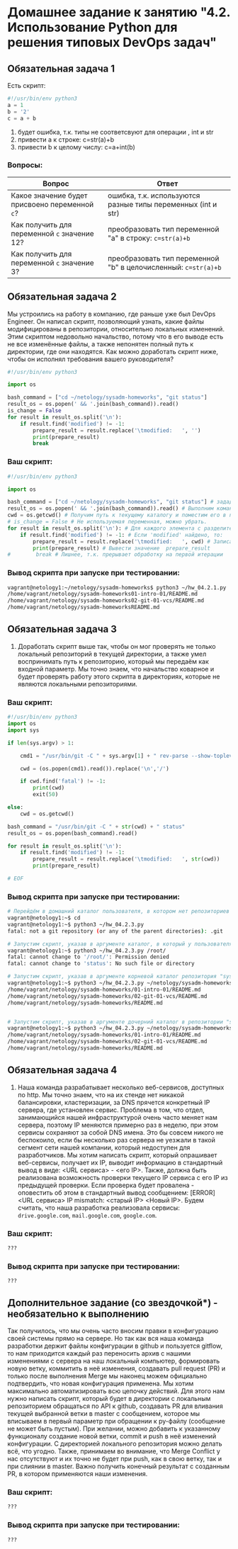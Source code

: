 ﻿# Домашнее задание к занятию "4.2. Использование Python для решения типовых DevOps задач"

## Обязательная задача 1

Есть скрипт:
```python
#!/usr/bin/env python3
a = 1
b = '2'
c = a + b
```
1. будет ошибка, т.к. типы не соответсвуют для операции , int и str
2. привести a к строке:       c=str(a)+b
3. привести b к целому числу: c=a+int(b)
### Вопросы:
| Вопрос  | Ответ |
| ------------- | ------------- |
| Какое значение будет присвоено переменной `c`?  | ошибка, т.к.  используются разные типы переменных (int и str)  |
| Как получить для переменной `c` значение 12?  | преобразовать тип переменной "a" в строку: `c=str(a)+b`  |
| Как получить для переменной `c` значение 3?  | преобразовать тип переменной "b" в целочисленный: `c=str(a)+b`   |

## Обязательная задача 2
Мы устроились на работу в компанию, где раньше уже был DevOps Engineer. Он написал скрипт, позволяющий узнать, какие файлы модифицированы в репозитории, относительно локальных изменений. Этим скриптом недовольно начальство, потому что в его выводе есть не все изменённые файлы, а также непонятен полный путь к директории, где они находятся. Как можно доработать скрипт ниже, чтобы он исполнял требования вашего руководителя?

```python
#!/usr/bin/env python3

import os

bash_command = ["cd ~/netology/sysadm-homeworks", "git status"]
result_os = os.popen(' && '.join(bash_command)).read()
is_change = False
for result in result_os.split('\n'):
    if result.find('modified') != -1:
        prepare_result = result.replace('\tmodified:   ', '')
        print(prepare_result)
        break
```

### Ваш скрипт:
```python
#!/usr/bin/env python3

import os

bash_command = ["cd ~/netology/sysadm-homeworks", "git status"] # зададим список команд для получения статуса GIT 
result_os = os.popen(' && '.join(bash_command)).read() # Выполним команды и запишем результат выполнения в переменную result_os
cwd = os.getcwd() # Получим путь к текущему каталогу и поместим его в переменную cwd (current working dir)
# is_change = False # Не используемая переменная, можно убрать.
for result in result_os.split('\n'): # Для каждого элемента с разделителем \n выполним:
    if result.find('modified') != -1: # Если 'modified' найдено, то:
        prepare_result = result.replace('\tmodified:   ', cwd) # Записать в переменную prepare_result результат из result Заменив '\tmodified' на полный путь (из cwd)
        print(prepare_result) # Вывести значение  prepare_result
#        break # Лишнее, т.к. прерывает обработку на первой итерации

```

### Вывод скрипта при запуске при тестировании:
```bash
vagrant@netology1:~/netology/sysadm-homeworks$ python3 ~/hw_04.2.1.py
/home/vagrant/netology/sysadm-homeworks01-intro-01/README.md
/home/vagrant/netology/sysadm-homeworks02-git-01-vcs/README.md
/home/vagrant/netology/sysadm-homeworksREADME.md

```

## Обязательная задача 3
1. Доработать скрипт выше так, чтобы он мог проверять не только локальный репозиторий в текущей директории, а также умел воспринимать путь к репозиторию, который мы передаём как входной параметр. Мы точно знаем, что начальство коварное и будет проверять работу этого скрипта в директориях, которые не являются локальными репозиториями.

### Ваш скрипт:
```python
#!/usr/bin/env python3
import os
import sys

if len(sys.argv) > 1:

    cmd1 = "/usr/bin/git -C " + sys.argv[1] + " rev-parse --show-toplevel"

    cwd = (os.popen(cmd1).read()).replace('\n','/')

    if cwd.find('fatal') != -1:
        print(cwd)
        exit(50)

else:
    cwd = os.getcwd()

bash_command = "/usr/bin/git -C " + str(cwd) + " status"
result_os = os.popen(bash_command).read()

for result in result_os.split('\n'):
    if result.find('modified') != -1:
        prepare_result = result.replace('\tmodified:   ', str(cwd))
        print(prepare_result)

# EOF

```

### Вывод скрипта при запуске при тестировании:
```bash
# Перейдём в домашний каталог пользователя, в котором нет репозиториев и запустим скрипт без аргументов: 
vagrant@netology1:~$ cd 
vagrant@netology1:~$ python3 ~/hw_04.2.3.py
fatal: not a git repository (or any of the parent directories): .git

# Запустим скрипт, указав в аргументе каталог, в который у пользователя нет доступа (/root)
vagrant@netology1:~$ python3 ~/hw_04.2.3.py /root/
fatal: cannot change to '/root/': Permission denied
fatal: cannot change to 'status': No such file or directory

# Запустим скрипт, указав в аргументе корневой каталог репозитория "sysadm-homeworks"
vagrant@netology1:~$ python3 ~/hw_04.2.3.py ~/netology/sysadm-homeworks/
/home/vagrant/netology/sysadm-homeworks/01-intro-01/README.md
/home/vagrant/netology/sysadm-homeworks/02-git-01-vcs/README.md
/home/vagrant/netology/sysadm-homeworks/README.md


# Запустим скрипт, указав в аргументе дочерний каталог в репозитории "sysadm-homeworks"
vagrant@netology1:~$ python3 ~/hw_04.2.3.py ~/netology/sysadm-homeworks/01-intro-01/
/home/vagrant/netology/sysadm-homeworks/01-intro-01/README.md
/home/vagrant/netology/sysadm-homeworks/02-git-01-vcs/README.md
/home/vagrant/netology/sysadm-homeworks/README.md

```

## Обязательная задача 4
1. Наша команда разрабатывает несколько веб-сервисов, доступных по http. Мы точно знаем, что на их стенде нет никакой балансировки, кластеризации, за DNS прячется конкретный IP сервера, где установлен сервис. Проблема в том, что отдел, занимающийся нашей инфраструктурой очень часто меняет нам сервера, поэтому IP меняются примерно раз в неделю, при этом сервисы сохраняют за собой DNS имена. Это бы совсем никого не беспокоило, если бы несколько раз сервера не уезжали в такой сегмент сети нашей компании, который недоступен для разработчиков. Мы хотим написать скрипт, который опрашивает веб-сервисы, получает их IP, выводит информацию в стандартный вывод в виде: <URL сервиса> - <его IP>. Также, должна быть реализована возможность проверки текущего IP сервиса c его IP из предыдущей проверки. Если проверка будет провалена - оповестить об этом в стандартный вывод сообщением: [ERROR] <URL сервиса> IP mismatch: <старый IP> <Новый IP>. Будем считать, что наша разработка реализовала сервисы: `drive.google.com`, `mail.google.com`, `google.com`.

### Ваш скрипт:
```python
???
```

### Вывод скрипта при запуске при тестировании:
```
???
```

## Дополнительное задание (со звездочкой*) - необязательно к выполнению

Так получилось, что мы очень часто вносим правки в конфигурацию своей системы прямо на сервере. Но так как вся наша команда разработки держит файлы конфигурации в github и пользуется gitflow, то нам приходится каждый раз переносить архив с нашими изменениями с сервера на наш локальный компьютер, формировать новую ветку, коммитить в неё изменения, создавать pull request (PR) и только после выполнения Merge мы наконец можем официально подтвердить, что новая конфигурация применена. Мы хотим максимально автоматизировать всю цепочку действий. Для этого нам нужно написать скрипт, который будет в директории с локальным репозиторием обращаться по API к github, создавать PR для вливания текущей выбранной ветки в master с сообщением, которое мы вписываем в первый параметр при обращении к py-файлу (сообщение не может быть пустым). При желании, можно добавить к указанному функционалу создание новой ветки, commit и push в неё изменений конфигурации. С директорией локального репозитория можно делать всё, что угодно. Также, принимаем во внимание, что Merge Conflict у нас отсутствуют и их точно не будет при push, как в свою ветку, так и при слиянии в master. Важно получить конечный результат с созданным PR, в котором применяются наши изменения. 

### Ваш скрипт:
```python
???
```

### Вывод скрипта при запуске при тестировании:
```
???
```
